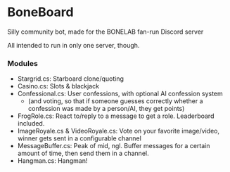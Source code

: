 # BoneBoard

Silly community bot, made for the BONELAB fan-run Discord server

All intended to run in only one server, though.

### Modules
- Stargrid.cs: Starboard clone/quoting
- Casino.cs: Slots & blackjack
- Confessional.cs: User confessions, with optional AI confession system
  - (and voting, so that if someone guesses correctly whether a confession was made by a person/AI, they get points)
- FrogRole.cs: React to/reply to a message to get a role. Leaderboard included.
- ImageRoyale.cs & VideoRoyale.cs: Vote on your favorite image/video, winner gets sent in a configurable channel
- MessageBuffer.cs: Peak of mid, ngl. Buffer messages for a certain amount of time, then send them in a channel.
- Hangman.cs: Hangman!
